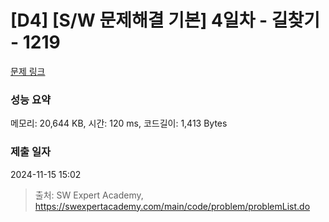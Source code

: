 # [D4] [S/W 문제해결 기본] 4일차 - 길찾기 - 1219 

[문제 링크](https://swexpertacademy.com/main/code/problem/problemDetail.do?contestProbId=AV14geLqABQCFAYD) 

### 성능 요약

메모리: 20,644 KB, 시간: 120 ms, 코드길이: 1,413 Bytes

### 제출 일자

2024-11-15 15:02



> 출처: SW Expert Academy, https://swexpertacademy.com/main/code/problem/problemList.do